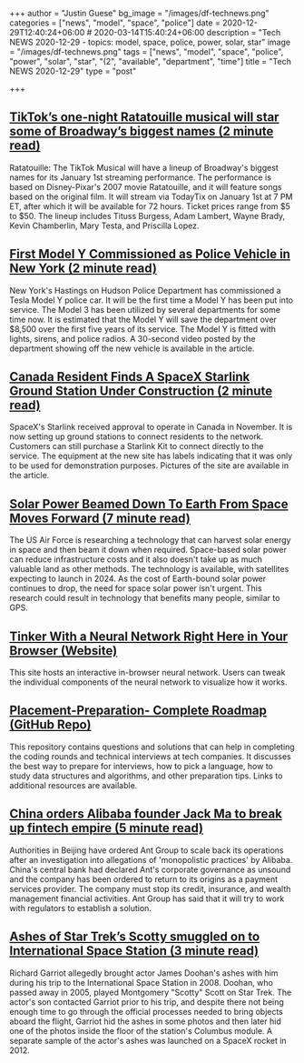 +++
author = "Justin Guese"
bg_image = "/images/df-technews.png"
categories = ["news", "model", "space", "police"]
date = 2020-12-29T12:40:24+06:00 # 2020-03-14T15:40:24+06:00
description = "Tech NEWS 2020-12-29 - topics: model, space, police, power, solar, star"
image = "/images/df-technews.png"
tags = ["news", "model", "space", "police", "power", "solar", "star", "(2", "available", "department", "time"]
title = "Tech NEWS 2020-12-29"
type = "post"

+++

## [TikTok’s one-night Ratatouille musical will star some of Broadway’s biggest names (2 minute read)](https://www.theverge.com/2020/12/28/22203490/ratatouille-tiktok-musical-tituss-burgess-adam-lambert-wayne-brady-pixar-disney/1/01000176ae2e2b64-6105343b-e3a5-4e44-9562-453ed87c6824-000000/x0mgRDnrrtvlwKxdeJw22UdAQjAVSSp-OytNKDFIToc=173)

Ratatouille: The TikTok Musical will have a lineup of Broadway's biggest names for its January 1st streaming performance. The performance is based on Disney-Pixar's 2007 movie Ratatouille, and it will feature songs based on the original film. It will stream via TodayTix on January 1st at 7 PM ET, after which it will be available for 72 hours. Ticket prices range from $5 to $50. The lineup includes Tituss Burgess, Adam Lambert, Wayne Brady, Kevin Chamberlin, Mary Testa, and Priscilla Lopez.

## [First Model Y Commissioned as Police Vehicle in New York (2 minute read)](https://interestingengineering.com/first-model-y-commissioned-as-police-vehicle-in-new-york/1/01000176ae2e2b64-6105343b-e3a5-4e44-9562-453ed87c6824-000000/soiXdLqLxBU3uMlCwDipxgMMK0eIojHje7EW3bHF8vg=173)

New York's Hastings on Hudson Police Department has commissioned a Tesla Model Y police car. It will be the first time a Model Y has been put into service. The Model 3 has been utilized by several departments for some time now. It is estimated that the Model Y will save the department over $8,500 over the first five years of its service. The Model Y is fitted with lights, sirens, and police radios. A 30-second video posted by the department showing off the new vehicle is available in the article.

## [Canada Resident Finds A SpaceX Starlink Ground Station Under Construction (2 minute read)](https://www.tesmanian.com/blogs/tesmanian-blog/starlink-canada-station/1/01000176ae2e2b64-6105343b-e3a5-4e44-9562-453ed87c6824-000000/NI34sgxaTiZteMZpA5ZQ4qCTErJdEOGS8z5m4HoMFEQ=173)

SpaceX's Starlink received approval to operate in Canada in November. It is now setting up ground stations to connect residents to the network. Customers can still purchase a Starlink Kit to connect directly to the service. The equipment at the new site has labels indicating that it was only to be used for demonstration purposes. Pictures of the site are available in the article.

## [Solar Power Beamed Down To Earth From Space Moves Forward (7 minute read)](https://cleantechnica.com/2020/12/27/solar-power-beamed-down-to-earth-from-from-space-moves-forward//1/01000176ae2e2b64-6105343b-e3a5-4e44-9562-453ed87c6824-000000/Cmpp4dC4C6o7q-GY3FRtx_DP12ARKgw4JmQe7KnmqDo=173)

The US Air Force is researching a technology that can harvest solar energy in space and then beam it down when required. Space-based solar power can reduce infrastructure costs and it also doesn't take up as much valuable land as other methods. The technology is available, with satellites expecting to launch in 2024. As the cost of Earth-bound solar power continues to drop, the need for space solar power isn't urgent. This research could result in technology that benefits many people, similar to GPS.

## [Tinker With a Neural Network Right Here in Your Browser (Website)](https://playground.tensorflow.org/#activation=tanh®ularization=L2&batchSize=10&dataset=circle®Dataset=reg-plane&learningRate=1®ularizationRate=0&noise=20&networkShape=8,8,8,8,8,8&seed=0.22796&showTestData=false&discretize=true&percTrainData=50&x=true&y=true&xTimesY=true&xSquared=true&ySquared=true&cosX=false&sinX=true&cosY=false&sinY=true&collectStats=false&problem=classification&initZero=false&hideText=false/1/01000176ae2e2b64-6105343b-e3a5-4e44-9562-453ed87c6824-000000/xHglQAgSJruZJ7IqRoPBH5b9kovkQQaFAgCMS3lEl2Y=173)

This site hosts an interactive in-browser neural network. Users can tweak the individual components of the neural network to visualize how it works.

## [Placement-Preparation- Complete Roadmap (GitHub Repo)](https://github.com/anushka23g/Complete-Placement-Preparation/1/01000176ae2e2b64-6105343b-e3a5-4e44-9562-453ed87c6824-000000/NHQHiLs-IdCjdVk677LhC-I9R3Pv63UXH_tzQ9x2vTI=173)

This repository contains questions and solutions that can help in completing the coding rounds and technical interviews at tech companies. It discusses the best way to prepare for interviews, how to pick a language, how to study data structures and algorithms, and other preparation tips. Links to additional resources are available.

## [China orders Alibaba founder Jack Ma to break up fintech empire (5 minute read)](https://www.theguardian.com/business/2020/dec/28/china-orders-alibaba-founder-jack-ma-break-up-fintech-ant?CMP=Share_iOSApp_Other/1/01000176ae2e2b64-6105343b-e3a5-4e44-9562-453ed87c6824-000000/ZOeX0TYeeD1RDCL-Ju0sVmBGgh9WY1YgQ4-gNglU-Tg=173)

Authorities in Beijing have ordered Ant Group to scale back its operations after an investigation into allegations of 'monopolistic practices' by Alibaba. China's central bank had declared Ant's corporate governance as unsound and the company has been ordered to return to its origins as a payment services provider. The company must stop its credit, insurance, and wealth management financial activities. Ant Group has said that it will try to work with regulators to establish a solution.

## [Ashes of Star Trek’s Scotty smuggled on to International Space Station (3 minute read)](https://www.thetimes.co.uk/article/ashes-of-star-treks-scotty-smuggled-on-to-international-space-station-6lpgs05n6/1/01000176ae2e2b64-6105343b-e3a5-4e44-9562-453ed87c6824-000000/Il8QCA8xRaSKynjNZsJnY9-TWxslDqVzBnsVeyCx4EA=173)

Richard Garriot allegedly brought actor James Doohan's ashes with him during his trip to the International Space Station in 2008. Doohan, who passed away in 2005, played Montgomery "Scotty" Scott on Star Trek. The actor's son contacted Garriot prior to his trip, and despite there not being enough time to go through the official processes needed to bring objects aboard the flight, Garriot hid the ashes in some photos and then later hid one of the photos inside the floor of the station's Columbus module. A separate sample of the actor's ashes was launched on a SpaceX rocket in 2012.

